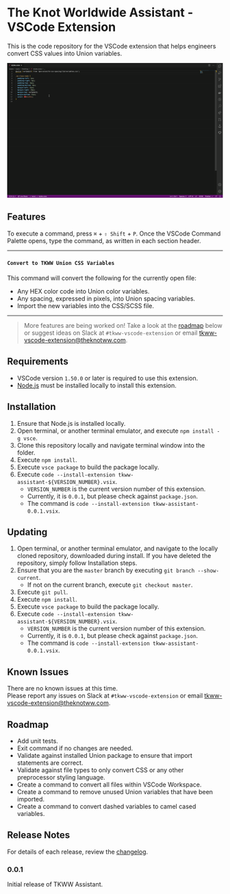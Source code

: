 # The Knot Worldwide Assistant - VSCode Extension

This is the code repository for the VSCode extension that helps engineers convert CSS values into Union variables.

![TKWW Assistant Convert](docs/TKWW%20Assistant%20-%20Convert.gif)

## Features
To execute a command, press `⌘` + `⇧ Shift` + `P`. Once the VSCode Command Palette opens, type the command, as written in each section header.

---
#### `Convert to TKWW Union CSS Variables`
This command will convert the following for the currently open file:
* Any HEX color code into Union color variables.
* Any spacing, expressed in pixels, into Union spacing variables.
* Import the new variables into the CSS/SCSS file.
---

> More features are being worked on! Take a look at the [roadmap](#Roadmap) below or suggest ideas on Slack at `#tkww-vscode-extension` or email tkww-vscode-extension@theknotww.com.

## Requirements
* VSCode version `1.50.0` or later is required to use this extension.
* [Node.js](https://nodejs.org/en/) must be installed locally to install this extension.

## Installation
1. Ensure that Node.js is installed locally.
2. Open terminal, or another terminal emulator, and execute `npm install -g vsce`.
3. Clone this repository locally and navigate terminal window into the folder.
4. Execute `npm install`.
5. Execute `vsce package` to build the package locally.
6. Execute `code --install-extension tkww-assistant-${VERSION_NUMBER}.vsix`.
   * `VERSION_NUMBER` is the current version number of this extension.
   * Currently, it is `0.0.1`, but please check against `package.json`.
   * The command is `code --install-extension tkww-assistant-0.0.1.vsix`.

## Updating
1. Open terminal, or another terminal emulator, and navigate to the locally cloned repository, downloaded during install. If you have deleted the repository, simply follow Installation steps.
2. Ensure that you are the `master` branch by executing `git branch --show-current`.
   * If not on the current branch, execute `git checkout master`.
3. Execute `git pull`.
4. Execute `npm install`.
5. Execute `vsce package` to build the package locally.
6. Execute `code --install-extension tkww-assistant-${VERSION_NUMBER}.vsix`.
   * `VERSION_NUMBER` is the current version number of this extension.
   * Currently, it is `0.0.1`, but please check against `package.json`.
   * The command is `code --install-extension tkww-assistant-0.0.1.vsix`.

## Known Issues
There are no known issues at this time. \
Please report any issues on Slack at `#tkww-vscode-extension` or email tkww-vscode-extension@theknotww.com.

## Roadmap
* Add unit tests.
* Exit command if no changes are needed.
* Validate against installed Union package to ensure that import statements are correct.
* Validate against file types to only convert CSS or any other preprocessor styling language.
* Create a command to convert all files within VSCode Workspace.
* Create a command to remove unused Union variables that have been imported.
* Create a command to convert dashed variables to camel cased variables.

## Release Notes
For details of each release, review the [changelog](docs/CHANGELOG.md).

### 0.0.1
Initial release of TKWW Assistant.
